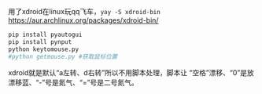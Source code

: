 用了xdroid在linux玩qq飞车，`yay -S xdroid-bin` https://aur.archlinux.org/packages/xdroid-bin/

```bash
pip install pyautogui
pip install pynput
python keytomouse.py
#python getmouse.py #获取鼠标位置
```

xdroid就是默认“a左转、d右转”所以不用脚本处理，脚本让 “空格”漂移、“0”是放漂移蓝、“-”号是氮气、“=”号是二号氮气。
